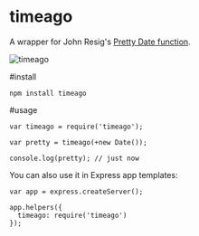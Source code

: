 # timeago

A wrapper for John Resig's [Pretty Date function](http://ejohn.org/blog/javascript-pretty-date/).

![timeago](http://i.imgur.com/W1Zwy.png)

#install

    npm install timeago

#usage

    var timeago = require('timeago');

    var pretty = timeago(+new Date());

    console.log(pretty); // just now

You can also use it in Express app templates:

    var app = express.createServer();

    app.helpers({
      timeago: require('timeago')
    });
